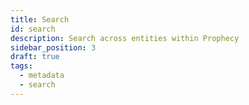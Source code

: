 ```yaml
---
title: Search
id: search
description: Search across entities within Prophecy
sidebar_position: 3
draft: true
tags:
  - metadata
  - search
---
```

